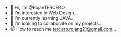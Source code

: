 - 👋 Hi, I’m @RojanTERCERO
- 👀 I’m interested in Web Design...
- 🌱 I’m currently learning JAVA...
- 💞️ I’m looking to collaborate on my projects...
- 📫 How to reach me tercero.rojang21@gmail.com...

<!---
RojanTERCERO/RojanTERCERO is a ✨ special ✨ repository because its `README.md` (this file) appears on your GitHub profile.
You can click the Preview link to take a look at your changes.
--->
